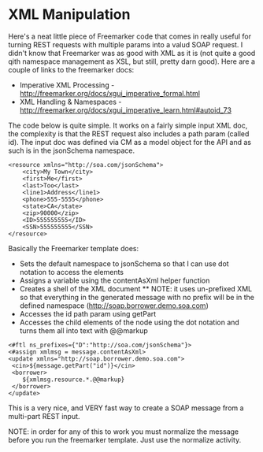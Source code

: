 # XML Manipulation

Here's a neat little piece of Freemarker code that comes in really useful for turning REST requests with multiple params into a valud SOAP request.  I didn't know that Freemarker was as good with XML as it is (not quite a good qith namespace management as XSL, but still, pretty darn good).  Here are a couple of links to the freemarker docs:  

* Imperative XML Processing - http://freemarker.org/docs/xgui_imperative_formal.html
* XML Handling & Namespaces - http://freemarker.org/docs/xgui_imperative_learn.html#autoid_73

The code below is quite simple.  It works on a fairly simple input XML doc, the complexity is that the REST request also includes a path param (called id).  The input doc was defined via CM as a model object for the API and as such is in the jsonSchema namespace. 

```
<resource xmlns="http://soa.com/jsonSchema">
    <city>My Town</city>
    <first>Me</first>
    <last>Too</last>
    <line1>Address</line1>
    <phone>555-5555</phone>
    <state>CA</state>
    <zip>90000</zip>
    <ID>555555555</ID>
    <SSN>555555555</SSN>
</resource>
```

Basically the Freemarker template does:

* Sets the default namespace to jsonSchema so that I can use dot notation to access the elements
* Assigns a variable using the contentAsXml helper function
* Creates a shell of the XML document
** NOTE: it uses un-prefixed XML so that everything in the generated message with no prefix will be in the defined namespace (http://soap.borrower.demo.soa.com)
* Accesses the id path param using getPart
* Accesses the child elements of the <resource> node using the dot notation and turns them all into text with @@markup

```
<#ftl ns_prefixes={"D":"http://soa.com/jsonSchema"}>
<#assign xmlmsg = message.contentAsXml>
<update xmlns="http://soap.borrower.demo.soa.com">
 <cin>${message.getPart("id")}</cin>
 <borrower>
 	${xmlmsg.resource.*.@@markup}
 </borrower>
</update>
```

This is a very nice, and VERY fast way to create a SOAP message from a multi-part REST input.  

NOTE: in order for any of this to work you must normalize the message before you run the freemarker template.  Just use the normalize activity.
